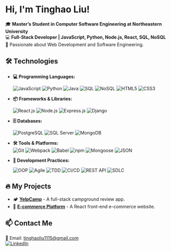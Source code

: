 # Hi, I'm Tinghao Liu!

🎓 **Master’s Student in Computer Software Engineering at Northeastern University**  
💻 **Full-Stack Developer | JavaScript, Python, Node.js, React, SQL, NoSQL**  
🚀 Passionate about Web Development and Software Engineering.

## 🛠 **Technologies**
- **💻 Programming Languages:**
  
  ![JavaScript](https://img.shields.io/badge/-JavaScript-F7DF1E?logo=javascript&logoColor=black&style=flat-square)
  ![Python](https://img.shields.io/badge/-Python-3776AB?logo=python&logoColor=white&style=flat-square)
  ![Java](https://img.shields.io/badge/-Java-007396?logo=java&logoColor=white&style=flat-square)
  ![SQL](https://img.shields.io/badge/-SQL-4479A1?logo=postgresql&logoColor=white&style=flat-square)
  ![NoSQL](https://img.shields.io/badge/-NoSQL-005571?logo=mongodb&logoColor=white&style=flat-square)
  ![HTML5](https://img.shields.io/badge/-HTML5-E34F26?logo=html5&logoColor=white&style=flat-square)
  ![CSS3](https://img.shields.io/badge/-CSS3-1572B6?logo=css3&logoColor=white&style=flat-square)

- **📦 Frameworks & Libraries:**
  
  ![React.js](https://img.shields.io/badge/-React-61DAFB?logo=react&logoColor=black&style=flat-square)
  ![Node.js](https://img.shields.io/badge/-Node.js-339933?logo=node.js&logoColor=white&style=flat-square)
  ![Express.js](https://img.shields.io/badge/-Express.js-000000?logo=express&logoColor=white&style=flat-square)
  ![Django](https://img.shields.io/badge/-Django-092E20?logo=django&logoColor=white&style=flat-square)

- **🗄 Databases:**
  
  ![PostgreSQL](https://img.shields.io/badge/-PostgreSQL-336791?logo=postgresql&logoColor=white&style=flat-square)
  ![SQL Server](https://img.shields.io/badge/-SQL%20Server-CC2927?logo=microsoft-sql-server&logoColor=white&style=flat-square)
  ![MongoDB](https://img.shields.io/badge/-MongoDB-47A248?logo=mongodb&logoColor=white&style=flat-square)

- **🛠 Tools & Platforms:**  
  ![Git](https://img.shields.io/badge/-Git-F05032?logo=git&logoColor=white&style=flat-square)
  ![Webpack](https://img.shields.io/badge/-Webpack-8DD6F9?logo=webpack&logoColor=black&style=flat-square)
  ![Babel](https://img.shields.io/badge/-Babel-F9DC3E?logo=babel&logoColor=black&style=flat-square)
  ![npm](https://img.shields.io/badge/-npm-CB3837?logo=npm&logoColor=white&style=flat-square)
  ![Mongoose](https://img.shields.io/badge/-Mongoose-880000?logo=mongodb&logoColor=white&style=flat-square)
  ![JSON](https://img.shields.io/badge/-JSON-000000?logo=json&logoColor=white&style=flat-square)

- **🚀 Development Practices:**
  
  ![OOP](https://img.shields.io/badge/-OOP-blueviolet?style=flat-square)
  ![Agile](https://img.shields.io/badge/-Agile-blue?style=flat-square)
  ![TDD](https://img.shields.io/badge/-TDD-orange?style=flat-square)
  ![CI/CD](https://img.shields.io/badge/-CI/CD-red?style=flat-square)
  ![REST API](https://img.shields.io/badge/-REST%20API-0082C9?style=flat-square)
  ![SDLC](https://img.shields.io/badge/-SDLC-660099?style=flat-square)

## 🔥 My Projects
- 🏕 [**YelpCamp**](https://github.com/ting-haoliu/yelpcamp) - A full-stack campground review app.
- 🛒 [**E-commerce Platform**](https://github.com/ting-haoliu/NEU-INFO6250-Web_Dev/tree/main/final) - A React front-end e-commerce website.

## 📫 Contact Me
📧 Email: tinghaoliu1115@gmail.com  
[![LinkedIn](https://img.shields.io/badge/LinkedIn-blue?logo=linkedin)](https://linkedin.com/in/tinghao-liu)  
